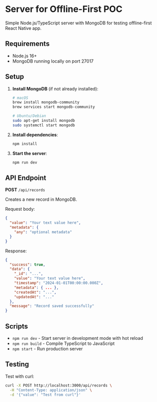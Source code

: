 # Server for Offline-First POC

Simple Node.js/TypeScript server with MongoDB for testing offline-first React Native app.

## Requirements
<!--  -->
- Node.js 16+
- MongoDB running locally on port 27017

## Setup

1. **Install MongoDB** (if not already installed):
   ```bash
   # macOS
   brew install mongodb-community
   brew services start mongodb-community

   # Ubuntu/Debian
   sudo apt-get install mongodb
   sudo systemctl start mongodb
   ```

2. **Install dependencies**:
   ```bash
   npm install
   ```

3. **Start the server**:
   ```bash
   npm run dev
   ```

## API Endpoint

**POST** `/api/records`

Creates a new record in MongoDB.

Request body:
```json
{
  "value": "Your text value here",
  "metadata": {
    "any": "optional metadata"
  }
}
```

Response:
```json
{
  "success": true,
  "data": {
    "_id": "...",
    "value": "Your text value here",
    "timestamp": "2024-01-01T00:00:00.000Z",
    "metadata": { ... },
    "createdAt": "...",
    "updatedAt": "..."
  },
  "message": "Record saved successfully"
}
```

## Scripts

- `npm run dev` - Start server in development mode with hot reload
- `npm run build` - Compile TypeScript to JavaScript
- `npm start` - Run production server

## Testing

Test with curl:
```bash
curl -X POST http://localhost:3000/api/records \
  -H "Content-Type: application/json" \
  -d '{"value": "Test from curl"}'
```
